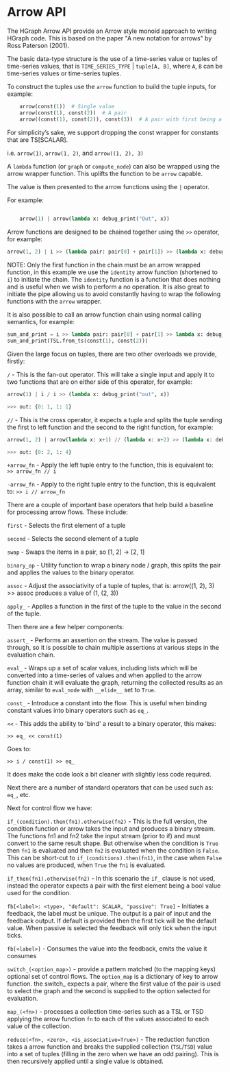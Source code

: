 Arrow API
=========

The HGraph Arrow API provide an Arrow style monoid approach to writing HGraph
code. This is based on the paper "A new notation for arrows" by Ross Paterson (2001).

The basic data-type structure is the use of a time-series value or tuples of time-series values, that is
``TIME_SERIES_TYPE`` | ``tuple[A, B]``, where `A`, `B` can be time-series values or time-series tuples.

To construct the tuples use the ``arrow`` function to build the tuple inputs, for example:
```python
    arrow(const(1))  # Single value
    arrow(const(1), const(2))  # A pair
    arrow((const(1), const(2)), const(3))  # A pair with first being a tuple and the second a time-series.
```

For simplicity’s sake, we support dropping the const wrapper for constants that are
TS[SCALAR].

i.e. ``arrow(1)``, ``arrow(1, 2)``, and ``arrow((1, 2), 3)``

A ``lambda`` function (or ``graph`` or ``compute_node``) can also be wrapped using the arrow
wrapper function. This uplifts the function to be ``arrow`` capable.

The value is then presented to the arrow functions using the ``|`` operator.

For example:
```python
    
    arrow(1) | arrow(lambda x: debug_print("Out", x))
```

Arrow functions are designed to be chained together using the ``>>`` operator, for example:

```python
arrow(1, 2) | i >> (lambda pair: pair[0] + pair[1]) >> (lambda x: debug_print("out", x))
```

NOTE: Only the first function in the chain must be an arrow wrapped function, in this example
we use the ``identity`` arrow function (shortened to ``i``) to initiate the chain. The ``identity``
function is a function that does nothing and is useful when we wish to perform a no operation.
It is also great to initiate the pipe allowing us to avoid constantly having to wrap the
following functions with the ``arrow`` wrapper.

It is also possible to call an arrow function chain using normal calling semantics, for 
example:

```python
sum_and_print = i >> lambda pair: pair[0] + pair[1] >> lambda x: debug_print("out": x)
sum_and_print(TSL.from_ts(const(1), const(2)))
```

Given the large focus on tuples, there are two other overloads we provide, firstly:

``/`` - This is the fan-out operator. This will take a single input and apply it to two functions
      that are on either side of this operator, for example:

```python
arrow(1) | i / i >> (lambda x: debug_print("out", x))

>>> out: {0: 1, 1: 1}
```

``//`` - This is the cross operator, it expects a tuple and splits the tuple
       sending the first to left function and the second to the right function, 
       for example:

```python
arrow(1, 2) | arrow(lambda x: x+1) // (lambda x: x+2) >> (lambda x: debug_print("out", x))

>>> out: {0: 2, 1: 4}
```

``+arrow_fn`` - Apply the left tuple entry to the function, this is equivalent to: `` >> arrow_fn // i``

``-arrow_fn`` - Apply to the right tuple entry to the function, this is equivalent to: ``>> i // arrow_fn``

There are a couple of important base operators that help build a baseline for processing 
arrow flows. These include:

``first`` -  Selects the first element of a tuple

``second`` - Selects the second element of a tuple

``swap`` - Swaps the items in a pair, so [1, 2] -> [2, 1]

``binary_op`` - Utility function to wrap a binary node / graph, this splits
           the pair and applies the values to the binary operator.

``assoc`` - Adjust the associativity of a tuple of tuples, that is:
            arrow((1, 2), 3) >> assoc  produces a value of (1, (2, 3))

``apply_`` - Applies a function in the first of the tuple to the value in the second of the tuple.


Then there are a few helper components:

``assert_`` - Performs an assertion on the stream. The value is passed through,
              so it is possible to chain multiple assertions at various
              steps in the evaluation chain.

``eval_`` - Wraps up a set of scalar values, including lists which will
            be converted into a time-series of values and when applied
            to the arrow function chain it will evaluate the graph, returning
            the collected results as an array, similar to ``eval_node`` 
            with ``__elide__`` set to ``True``.

``const_`` - Introduce a constant into the flow. This is useful when binding constant values into binary 
             operators such as ``eq_``.

``<<`` - This adds the ability to 'bind' a result to a binary operator, this makes:

    >> eq_ << const(1)

Goes to:

    >> i / const(1) >> eq_

It does make the code look a bit cleaner with slightly less code required.

Next there are a number of standard operators that can be used such as: ``eq_``, etc.

Next for control flow we have:

``if_(condition).then(fn1).otherwise(fn2)`` - This is the full version, the condition function or arrow takes
    the input and produces a binary stream. The functions fn1 and fn2 take the input stream (prior to if) and
    must convert to the same result shape. But otherwise when the condition is ``True`` then ``fn1`` is evaluated
    and then ``fn2`` is evaluated when the condition is ``False``.
    This can be short-cut to ``if_(conditions).then(fn1)``, in the case when ``False`` no values are produced, when
    ``True`` the ``fn1`` is evaluated.

``if_then(fn1).otherwise(fn2)`` - In this scenario the ``if_`` clause is not used, instead the operator expects a 
    pair with the first element being a bool value used for the condition.

``fb[<label>: <type>, "default": SCALAR, "passive": True]`` - Initiates a feedback, the label must be unique.
   The output is a pair of input and the feedback output. If default is provided then the first tick will be 
   the default value. When passive is selected the feedback will only tick when the input ticks.

``fb[<label>]`` - Consumes the value into the feedback, emits the value it consumes

``switch_(<option_map>)`` - provide a pattern matched (to the mapping keys) optional set of 
     control flows. The ``option_map`` is a dictionary of key to arrow function.
     the switch_ expects a pair, where the first value of the pair is used to select the graph
     and the second is supplied to the option selected for evaluation.

``map_(<fn>)`` - processes a collection time-series such as a TSL or TSD applying the
   arrow function ``fn`` to each of the values associated to each value of the collection.

``reduce(<fn>, <zero>, <is_associative=True>)`` - The reduction function takes a
   arrow function and breaks the supplied collection (``TSL``/``TSD``) value into a
   set of tuples (filling in the zero when we have an odd pairing). This is then
   recursively applied until a single value is obtained.

